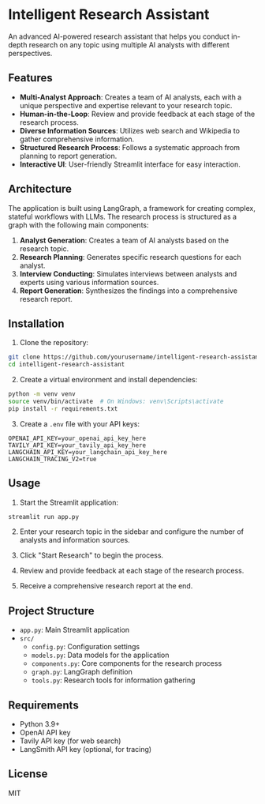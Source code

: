 # Intelligent Research Assistant

An advanced AI-powered research assistant that helps you conduct in-depth research on any topic using multiple AI analysts with different perspectives.

## Features

- **Multi-Analyst Approach**: Creates a team of AI analysts, each with a unique perspective and expertise relevant to your research topic.
- **Human-in-the-Loop**: Review and provide feedback at each stage of the research process.
- **Diverse Information Sources**: Utilizes web search and Wikipedia to gather comprehensive information.
- **Structured Research Process**: Follows a systematic approach from planning to report generation.
- **Interactive UI**: User-friendly Streamlit interface for easy interaction.

## Architecture

The application is built using LangGraph, a framework for creating complex, stateful workflows with LLMs. The research process is structured as a graph with the following main components:

1. **Analyst Generation**: Creates a team of AI analysts based on the research topic.
2. **Research Planning**: Generates specific research questions for each analyst.
3. **Interview Conducting**: Simulates interviews between analysts and experts using various information sources.
4. **Report Generation**: Synthesizes the findings into a comprehensive research report.

## Installation

1. Clone the repository:
```bash
git clone https://github.com/yourusername/intelligent-research-assistant.git
cd intelligent-research-assistant
```

2. Create a virtual environment and install dependencies:
```bash
python -m venv venv
source venv/bin/activate  # On Windows: venv\Scripts\activate
pip install -r requirements.txt
```

3. Create a `.env` file with your API keys:
```
OPENAI_API_KEY=your_openai_api_key_here
TAVILY_API_KEY=your_tavily_api_key_here
LANGCHAIN_API_KEY=your_langchain_api_key_here
LANGCHAIN_TRACING_V2=true
```

## Usage

1. Start the Streamlit application:
```bash
streamlit run app.py
```

2. Enter your research topic in the sidebar and configure the number of analysts and information sources.

3. Click "Start Research" to begin the process.

4. Review and provide feedback at each stage of the research process.

5. Receive a comprehensive research report at the end.

## Project Structure

- `app.py`: Main Streamlit application
- `src/`
  - `config.py`: Configuration settings
  - `models.py`: Data models for the application
  - `components.py`: Core components for the research process
  - `graph.py`: LangGraph definition
  - `tools.py`: Research tools for information gathering

## Requirements

- Python 3.9+
- OpenAI API key
- Tavily API key (for web search)
- LangSmith API key (optional, for tracing)

## License

MIT
